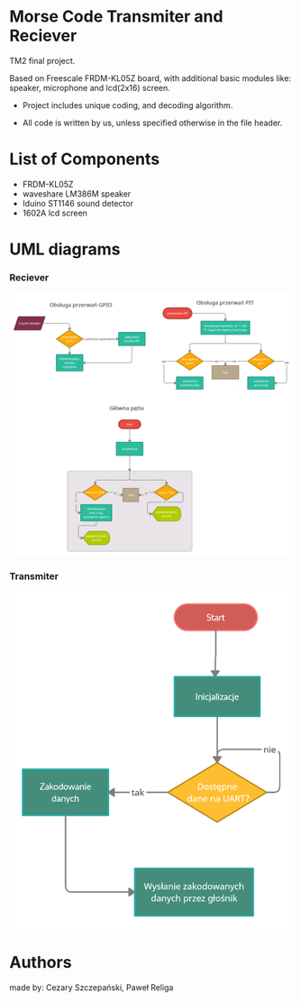 # Morse Code Transmiter and Reciever 

TM2 final project.

Based on Freescale FRDM-KL05Z board, with additional basic modules like: speaker, microphone and lcd(2x16) screen.

* Project includes unique coding, and decoding algorithm.

* All code is written by us, unless specified otherwise in the file header.



# List of Components

- FRDM-KL05Z
- waveshare LM386M speaker 
- Iduino ST1146 sound detector
- 1602A lcd screen


# UML diagrams


### Reciever

![Alt text](https://github.com/isus-ipanienko/Morse/blob/main/receiver/UML%20reciever(5).png?raw=true)


### Transmiter

![Alt text](https://github.com/isus-ipanienko/Morse/blob/main/transmitter/UML%20transmiter.png?raw=true)

# Authors

made by:
  Cezary Szczepański,
  Paweł Religa
